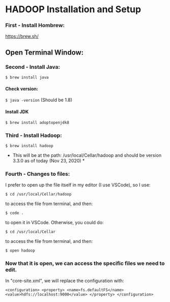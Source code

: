 # HADOOP Installation and Setup

### First - Install Hombrew:
https://brew.sh/

## Open Terminal Window:

### Second - Install Java:

`$ brew install java`

#### Check version: 

`$ java -version` 
(Should be 1.8)

#### Install JDK

`$ brew install adoptopenjdk8`

### Third - Install Hadoop:

`$ brew install hadoop`

* This will be at the path: /usr/local/Cellar/hadoop and should be version 3.3.0 as of today (Nov 23, 2020) *

### Fourth - Changes to files:

I prefer to open up the file itself in my editor (I use VSCode), so I use:

`$ cd /usr/local/Cellar/hadoop`

to access the file from terminal, and then:

`$ code .`

to open it in VSCode. Otherwise, you could do:

`$ cd /usr/local/Cellar`

to access the file from terminal, and then:

`$ open hadoop`

### Now that it is open, we can access the specific files we need to edit.

In "core-site.xml", we will replace the configuration with:

`
<configuration>
  <property>
    <name>fs.defaultFS</name>
    <value>hdfs://localhost:9000</value>
  </property>
</configuration>
`

